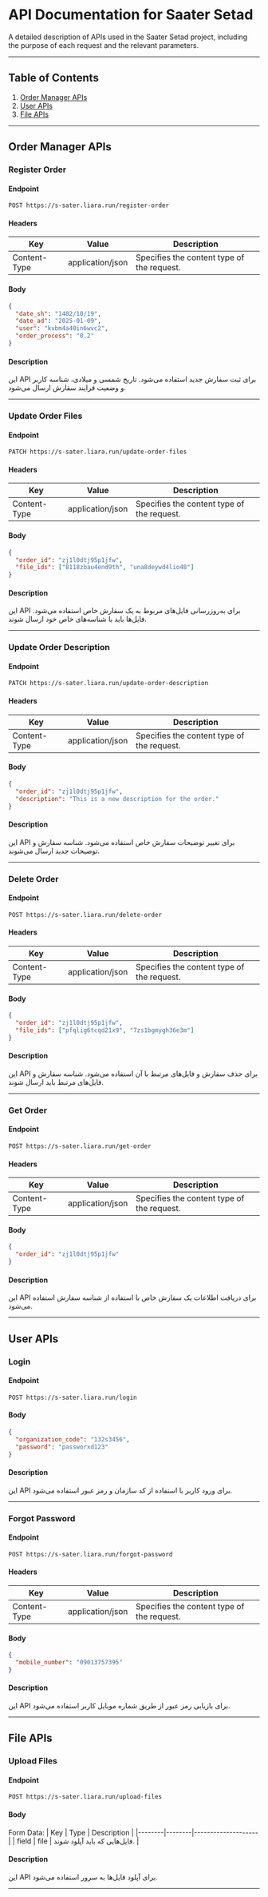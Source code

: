 # API Documentation for Saater Setad

A detailed description of APIs used in the Saater Setad project, including the purpose of each request and the relevant parameters.

---

## Table of Contents

1. [Order Manager APIs](#order-manager-apis)
2. [User APIs](#user-apis)
3. [File APIs](#file-apis)

---

## Order Manager APIs

### Register Order

#### Endpoint
```http
POST https://s-sater.liara.run/register-order
```

#### Headers
| Key           | Value          | Description               |
|---------------|----------------|---------------------------|
| Content-Type  | application/json | Specifies the content type of the request. |

#### Body
```json
{
  "date_sh": "1402/10/19",
  "date_ad": "2025-01-09",
  "user": "kvbm4a40in6wvc2",
  "order_process": "0.2"
}
```

#### Description
این API برای ثبت سفارش جدید استفاده می‌شود. تاریخ شمسی و میلادی، شناسه کاربر و وضعیت فرایند سفارش ارسال می‌شود.

---

### Update Order Files

#### Endpoint
```http
PATCH https://s-sater.liara.run/update-order-files
```

#### Headers
| Key           | Value          | Description               |
|---------------|----------------|---------------------------|
| Content-Type  | application/json | Specifies the content type of the request. |

#### Body
```json
{
  "order_id": "zj1l0dtj95p1jfw",
  "file_ids": ["8118zbau4end9th", "una8deywd4lio48"]
}
```

#### Description
این API برای به‌روزرسانی فایل‌های مربوط به یک سفارش خاص استفاده می‌شود. فایل‌ها باید با شناسه‌های خاص خود ارسال شوند.

---

### Update Order Description

#### Endpoint
```http
PATCH https://s-sater.liara.run/update-order-description
```

#### Headers
| Key           | Value          | Description               |
|---------------|----------------|---------------------------|
| Content-Type  | application/json | Specifies the content type of the request. |

#### Body
```json
{
  "order_id": "zj1l0dtj95p1jfw",
  "description": "This is a new description for the order."
}
```

#### Description
این API برای تغییر توضیحات سفارش خاص استفاده می‌شود. شناسه سفارش و توضیحات جدید ارسال می‌شوند.

---

### Delete Order

#### Endpoint
```http
POST https://s-sater.liara.run/delete-order
```

#### Headers
| Key           | Value          | Description               |
|---------------|----------------|---------------------------|
| Content-Type  | application/json | Specifies the content type of the request. |

#### Body
```json
{
  "order_id": "zj1l0dtj95p1jfw",
  "file_ids": ["pfqlig6tcqd21x9", "7zs1bgmygh36e3m"]
}
```

#### Description
این API برای حذف سفارش و فایل‌های مرتبط با آن استفاده می‌شود. شناسه سفارش و فایل‌های مرتبط باید ارسال شوند.

---

### Get Order

#### Endpoint
```http
POST https://s-sater.liara.run/get-order
```

#### Headers
| Key           | Value          | Description               |
|---------------|----------------|---------------------------|
| Content-Type  | application/json | Specifies the content type of the request. |

#### Body
```json
{
  "order_id": "zj1l0dtj95p1jfw"
}
```

#### Description
این API برای دریافت اطلاعات یک سفارش خاص با استفاده از شناسه سفارش استفاده می‌شود.

---

## User APIs

### Login

#### Endpoint
```http
POST https://s-sater.liara.run/login
```

#### Body
```json
{
  "organization_code": "132s3456",
  "password": "passworxd123"
}
```

#### Description
این API برای ورود کاربر با استفاده از کد سازمان و رمز عبور استفاده می‌شود.

---

### Forgot Password

#### Endpoint
```http
POST https://s-sater.liara.run/forgot-password
```

#### Headers
| Key           | Value          | Description               |
|---------------|----------------|---------------------------|
| Content-Type  | application/json | Specifies the content type of the request. |

#### Body
```json
{
  "mobile_number": "09013757395"
}
```

#### Description
این API برای بازیابی رمز عبور از طریق شماره موبایل کاربر استفاده می‌شود.

---

## File APIs

### Upload Files

#### Endpoint
```http
POST https://s-sater.liara.run/upload-files
```

#### Body
Form Data:
| Key    | Type   | Description        |
|--------|--------|--------------------|
| field  | file   | فایل‌هایی که باید آپلود شوند. |

#### Description
این API برای آپلود فایل‌ها به سرور استفاده می‌شود.

---

